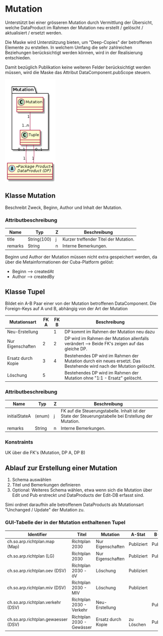 # Mutation

Unterstützt bei einer grösseren Mutation durch Vermittlung der Übersicht, welche DataProduct im Rahmen der Mutation
neu erstellt / gelöscht / aktualisiert / ersetzt werden.

Die Maske wird Unterstützung bieten, um "Deep-Copies" der betroffenen Elemente zu erstellen.
In welchem Umfang die sehr zahlreichen Beziehungen berücksichtigt werden können, wird in der Realisierung entschieden.
 
Damit bezüglich Publikation keine weiteren Felder berücksichtigt werden müssen, wird die Maske das Attribut 
DataComponent.pubScope steuern.

![Mutation](../puml/rendered/mutation.png)

## Klasse Mutation

Beschreibt Zweck, Beginn, Author und Inhalt der Mutation.

### Attributbeschreibung

|Name|Typ|Z|Beschreibung|
|---|---|---|---|
|title|String(100)|j|Kurzer treffender Titel der Mutation.|
|remarks|String|n|Interne Bemerkungen.|

Beginn und Author der Mutation müssen nicht extra gespeichert werden, da über die Metainformationen der Cuba-Platform gelöst:
* Beginn --> createdAt
* Author --> createdBy

## Klasse Tupel

Bildet ein A-B Paar einer von der Mutation betroffenen DataComponent. Die Foreign-Keys auf A und B, abhängig von der 
Art der Mutation

|Mutationsart|FK A|FK B|Beschreibung|
|---|---|---|---|
|Neu-Erstellung| |1|DP kommt im Rahmen der Mutation neu dazu|
|Nur Eigenschaften|2|2|DP wird im Rahmen der Mutation allenfalls verändert --> Beide FK's zeigen auf das gleiche DP.|
|Ersatz durch Kopie|3|4|Bestehendes DP wird im Rahmen der Mutation durch ein neues ersetzt. Das Bestehende wird nach der Mutation gelöscht.|
|Löschung|5| |Bestehendes DP wird im Rahmen der Mutation ohne "1:1 - Ersatz" gelöscht.|

### Attributbeschreibung

|Name|Typ|Z|Beschreibung|
|---|---|---|---|
|initialStateA|(enum)|j|FK auf die Steuerungstabelle. Inhalt ist der State der Steuerungstabelle bei Erstellung der Mutation.|
|remarks|String|n|Interne Bemerkungen.|

### Konstraints

UK über die FK's (Mutation, DP A, DP B)

## Ablauf zur Erstellung einer Mutation

1. Schema auswählen
1. Titel und Bemerkungen definieren
1. Optional: Weiteres Schema wählen, etwa wenn sich die Mutation über Edit und Pub erstreckt und DataProducts der Edit-DB erfasst sind.

Simi ordnet daraufhin alle betroffenem DataProducts als Mutationsart "Unchanged / Update" der Mutation zu.

### GUI-Tabelle der in der Mutation enthaltenen Tupel

|Identifier|Titel|Mutation|A-Stat|B-Stat|Bemerkung|
|---|---|---|---|---|---|
|ch.so.arp.richtplan.map (Map)|Richtplan 2030|Nur Eigenschaften|Publiziert|Publiziert||
|ch.so.arp.richtplan (LG)|Richtplan 2030|Nur Eigenschaften|Publiziert|Publiziert||
|ch.so.arp.richtplan.oev (DSV)|Richtplan 2030 - öV|Löschung|Publiziert| ||
|ch.so.arp.richtplan.miv (DSV)|Richtplan 2030 - MIV|Löschung|Publiziert| ||
|ch.so.arp.richtplan.verkehr (DSV)|Richtplan 2030 - Verkehr|Neu-Erstellung| |Publiziert|Ersetzt ch.so.arp.richtplan.oev / .miv|
|ch.so.arp.richtplan.gewaesser (DSV)|Richtplan 2030 - Gewässer|Ersatz durch Kopie|zu Löschen|Publiziert|Klasse komplett überarbeitet|




